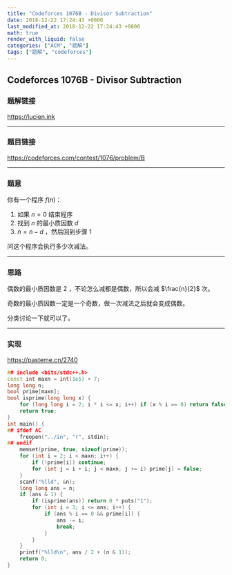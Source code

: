 ```yaml
---
title: "Codeforces 1076B - Divisor Subtraction"
date: 2018-12-22 17:24:43 +0800
last_modified_at: 2018-12-22 17:24:43 +0800
math: true
render_with_liquid: false
categories: ["ACM", "题解"]
tags: ["题解", "codeforces"]
---
```


## Codeforces 1076B - Divisor Subtraction

### 题解链接

https://lucien.ink

---
### 题目链接

https://codeforces.com/contest/1076/problem/B

---
### 题意

你有一个程序 $f(n)$：

1. 如果 $n = 0$ 结束程序
2. 找到 $n$ 的最小质因数 $d$
3. $n = n - d$ ，然后回到步骤 $1$

问这个程序会执行多少次减法。

---
### 思路

偶数的最小质因数是 $2$ ，不论怎么减都是偶数，所以会减 $\frac{n}{2}$ 次。

奇数的最小质因数一定是一个奇数，做一次减法之后就会变成偶数。

分类讨论一下就可以了。

---
### 实现

https://pasteme.cn/2740

```cpp
## include <bits/stdc++.h>
const int maxn = int(1e5) + 7;
long long n;
bool prime[maxn];
bool isprime(long long x) {
    for (long long i = 2; i * i <= x; i++) if (x % i == 0) return false;
    return true;
}
int main() {
## ifdef AC
    freopen("../in", "r", stdin);
## endif
    memset(prime, true, sizeof(prime));
    for (int i = 2; i < maxn; i++) {
        if (!prime[i]) continue;
        for (int j = i + i; j < maxn; j += i) prime[j] = false;
    }
    scanf("%lld", &n);
    long long ans = n;
    if (ans & 1) {
        if (isprime(ans)) return 0 * puts("1");
        for (int i = 3; i <= ans; i++) {
            if (ans % i == 0 && prime[i]) {
                ans -= i;
                break;
            }
        }
    }
    printf("%lld\n", ans / 2 + (n & 1));
    return 0;
}
```